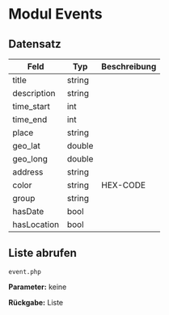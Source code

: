 # Modul Events

## Datensatz

| Feld        | Typ    | Beschreibung |
| ----------- | ------ | ------------ |
| title       | string |              |
| description | string |              |
| time_start  | int    |              |
| time_end    | int    |              |
| place       | string |              |
| geo_lat     | double |              |
| geo_long    | double |              |
| address     | string |              |
| color       | string | HEX-CODE     |
| group       | string |              |
| hasDate     | bool   |              |
| hasLocation | bool   |              |

## Liste abrufen




```
event.php
```



**Parameter:** keine

**Rückgabe:** Liste
